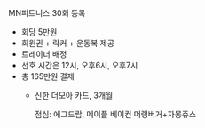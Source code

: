 MN피트니스 30회 등록

- 회당 5만원
- 회원권 + 락커 + 운동복 제공
- 트레이너 배정
- 선호 시간은 12시, 오후6시, 오후7시
- 총 165만원 결제
	- 신한 더모아 카드, 3개월
	  
	  
	  점심: 에그드랍, 메이플 베이컨 머랭버거+자몽쥬스